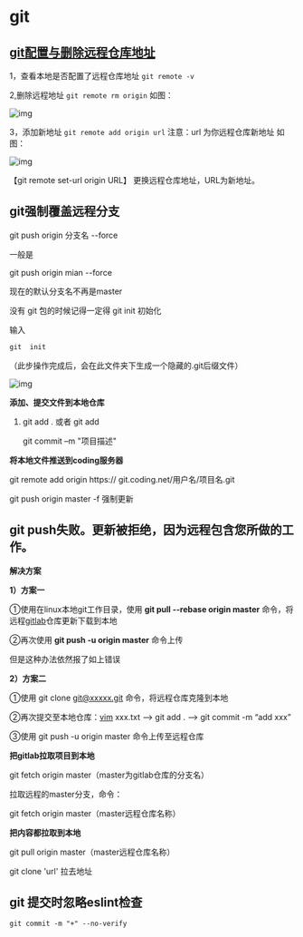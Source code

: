 # git

## [git配置与删除远程仓库地址](https://www.cnblogs.com/stronger-xsw/p/12991139.html)

1，查看本地是否配置了远程仓库地址
`git remote -v`

2,删除远程地址
`git remote rm origin`
如图：

![img](https://img2020.cnblogs.com/blog/1276937/202005/1276937-20200530101447149-979931885.png)

3，添加新地址
`git remote add origin url`
注意：url 为你远程仓库新地址
如图：

![img](https://img2020.cnblogs.com/blog/1276937/202005/1276937-20200530101933539-1782162103.png)



【git remote set-url origin URL】 更换远程仓库地址，URL为新地址。

## git强制覆盖远程分支

git push origin 分支名 --force

一般是

git push origin mian --force

现在的默认分支名不再是master

没有 git 包的时候记得一定得 git init 初始化

输入

```csharp
git  init
```

（此步操作完成后，会在此文件夹下生成一个隐藏的.git后缀文件）

![img](https://images2015.cnblogs.com/blog/831529/201609/831529-20160920155634527-492282485.png)

**添加、提交文件到本地仓库**

1. git add . 或者 git add <filename>

   git commit –m "项目描述"

**将本地文件推送到coding服务器**

git remote add origin https:// git.coding.net/用户名/项目名.git

git push origin master -f 强制更新



## git push失败。更新被拒绝，因为远程包含您所做的工作。

**解决方案**

**1）方案一**

①使用在linux本地git工作目录，使用 **git pull --rebase origin master** 命令，将远程[gitlab](https://so.csdn.net/so/search?q=gitlab&spm=1001.2101.3001.7020)仓库更新下载到本地

②再次使用 **git push -u origin master** 命令上传

但是这种办法依然报了如上错误

**2）方案二**

①使用 git clone git@xxxxx.git 命令，将远程仓库克隆到本地

②再次提交至本地仓库：[vim](https://so.csdn.net/so/search?q=vim&spm=1001.2101.3001.7020) xxx.txt --> git add . --> git commit -m “add xxx”

③使用 git push -u origin master 命令上传至远程仓库



**把gitlab拉取项目到本地**

git fetch origin master（master为gitlab仓库的分支名）



拉取远程的master分支，命令：

git fetch origin master（master远程仓库名称）



**把内容都拉取到本地**

git pull origin master（master远程仓库名称）



git  clone 'url' 拉去地址



## git 提交时忽略eslint检查

```
git commit -m "+" --no-verify
```

